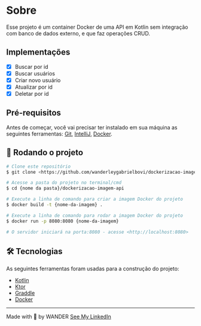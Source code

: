 # Sobre

Esse projeto é um container Docker de uma API em Kotlin sem integração com banco de dados externo, e que faz operações CRUD.

## Implementações

- [X] Buscar por id
- [X] Buscar usuários
- [X] Criar novo usuário
- [X] Atualizar por id
- [X] Deletar por id

## Pré-requisitos

Antes de começar, você vai precisar ter instalado em sua máquina as seguintes ferramentas:
[Git](https://git-scm.com/), [IntelliJ](https://www.jetbrains.com/), [Docker](https://www.docker.com/).

## :game_die: Rodando o projeto
```bash
# Clone este repositório
$ git clone <https://github.com/wanderleygabrielbovi/dockerizacao-imagem-api.git>

# Acesse a pasta do projeto no terminal/cmd
$ cd {nome da pasta}/dockerizacao-imagem-api

# Execute a linha de comando para criar a imagem Docker do projeto
$ docker build -t {nome-da-imagem} .

# Execute a linha de comando para rodar a imagem Docker do projeto
$ docker run -p 8080:8080 {nome-da-imagem}

# O servidor iniciará na porta:8080 - acesse <http://localhost:8080>
```

## :hammer_and_wrench: Tecnologias

As seguintes ferramentas foram usadas para a construção do projeto:

- [Kotlin](https://kotlinlang.org/)
- [Ktor](https://ktor.io/)
- [Graddle](https://gradle.org/)
- [Docker](https://www.docker.com/)

---

Made with :blue_heart: by WANDER [See My LinkedIn](https://github.com/wanderleygabrielbovi)
